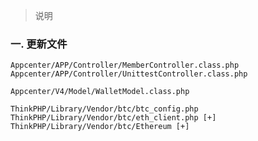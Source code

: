 > 说明

### 一. 更新文件

	Appcenter/APP/Controller/MemberController.class.php
	Appcenter/APP/Controller/UnittestController.class.php
	
	Appcenter/V4/Model/WalletModel.class.php
	
	ThinkPHP/Library/Vendor/btc/btc_config.php
	ThinkPHP/Library/Vendor/btc/eth_client.php [+]
	ThinkPHP/Library/Vendor/btc/Ethereum [+]
	